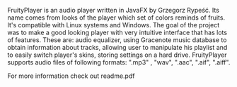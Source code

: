 FruityPlayer is an audio player written in JavaFX by Grzegorz Rypeść. Its name comes from looks of the player which set of colors
reminds of fruits. It's  compatible with Linux systems and Windows. The goal of the project was to make a good looking player 
with very intuitive interface that has lots of features. These are: audio equalizer, using Gracenote music database to obtain 
information about tracks, allowing user to manipulate his playlist and to easily switch player's skins, storing settings on a hard
drive. FruityPlayer supports audio files of following formats: ".mp3" , "wav", ".aac", ".aif", ".aiff".

For more information check out readme.pdf
